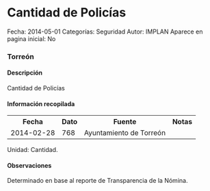 Cantidad de Policías
=====

Fecha: 2014-05-01
Categorías: Seguridad
Autor: IMPLAN
Aparece en pagina inicial: No

### Torreón

#### Descripción

Cantidad de Policías

#### Información recopilada

<table class="table table-hover table-bordered">
  <tr><th>Fecha</th><th>Dato</th><th>Fuente</th><th>Notas</th></tr>
  <tr><td>2014-02-28</td><td>768</td><td>Ayuntamiento de Torreón</td><td></td></tr>
</table>

Unidad: Cantidad.

#### Observaciones

Determinado en base al reporte de Transparencia de la Nómina.
